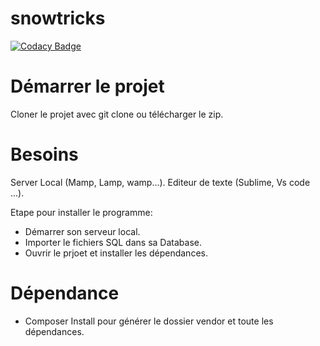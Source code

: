 # snowtricks

[![Codacy Badge](https://app.codacy.com/project/badge/Grade/609a572e422d43978ee277feac377cbb)](https://app.codacy.com/gh/k-saidou/snowtricks/dashboard?utm_source=gh&utm_medium=referral&utm_content=&utm_campaign=Badge_grade)

# Démarrer le projet
Cloner le projet avec git clone ou télécharger le zip.

# Besoins

Server Local (Mamp, Lamp, wamp...).
Editeur de texte (Sublime, Vs code ...).

Etape pour installer le programme:

- Démarrer son serveur local.
- Importer le fichiers SQL dans sa Database.
- Ouvrir le prjoet et installer les dépendances.

# Dépendance

- Composer Install pour générer le dossier vendor et toute les dépendances.
